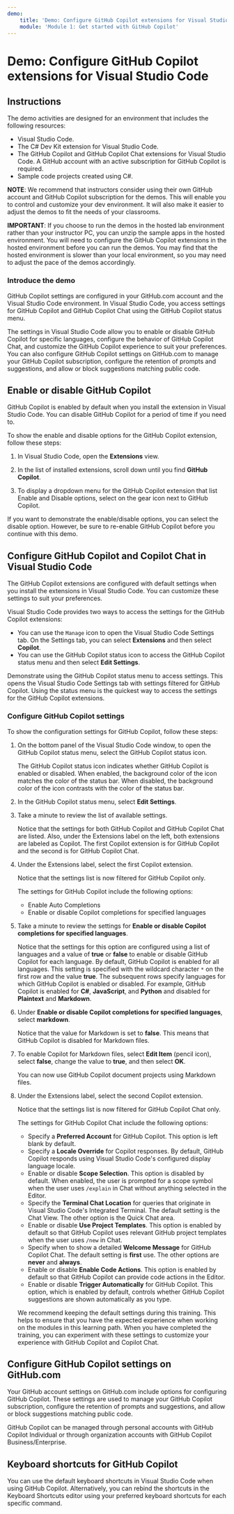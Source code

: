 ```yaml
---
demo:
    title: 'Demo: Configure GitHub Copilot extensions for Visual Studio Code'
    module: 'Module 1: Get started with GitHub Copilot'
---
```


# Demo: Configure GitHub Copilot extensions for Visual Studio Code

## Instructions

The demo activities are designed for an environment that includes the following resources:

- Visual Studio Code.
- The C# Dev Kit extension for Visual Studio Code.
- The GitHub Copilot and GitHub Copilot Chat extensions for Visual Studio Code. A GitHub account with an active subscription for GitHub Copilot is required.
- Sample code projects created using C#.

**NOTE**: We recommend that instructors consider using their own GitHub account and GitHub Copilot subscription for the demos. This will enable you to control and customize your dev environment. It will also make it easier to adjust the demos to fit the needs of your classrooms.

**IMPORTANT**: If you choose to run the demos in the hosted lab environment rather than your instructor PC, you can unzip the sample apps in the hosted environment. You will need to configure the GitHub Copilot extensions in the hosted environment before you can run the demos. You may find that the hosted environment is slower than your local environment, so you may need to adjust the pace of the demos accordingly.

### Introduce the demo

GitHub Copilot settings are configured in your GitHub.com account and the Visual Studio Code environment. In Visual Studio Code, you access settings for GitHub Copilot and GitHub Copilot Chat using the GitHub Copilot status menu.

The settings in Visual Studio Code allow you to enable or disable GitHub Copilot for specific languages, configure the behavior of GitHub Copilot Chat, and customize the GitHub Copilot experience to suit your preferences. You can also configure GitHub Copilot settings on GitHub.com to manage your GitHub Copilot subscription, configure the retention of prompts and suggestions, and allow or block suggestions matching public code.

## Enable or disable GitHub Copilot

GitHub Copilot is enabled by default when you install the extension in Visual Studio Code. You can disable GitHub Copilot for a period of time if you need to.

To show the enable and disable options for the GitHub Copilot extension, follow these steps:

1. In Visual Studio Code, open the **Extensions** view.

1. In the list of installed extensions, scroll down until you find **GitHub Copilot**.

1. To display a dropdown menu for the GitHub Copilot extension that list Enable and Disable options, select on the gear icon next to GitHub Copilot.

If you want to demonstrate the enable/disable options, you can select the disable option. However, be sure to re-enable GitHub Copilot before you continue with this demo.

## Configure GitHub Copilot and Copilot Chat in Visual Studio Code

The GitHub Copilot extensions are configured with default settings when you install the extensions in Visual Studio Code. You can customize these settings to suit your preferences.

Visual Studio Code provides two ways to access the settings for the GitHub Copilot extensions:

- You can use the `Manage` icon to open the Visual Studio Code Settings tab. On the Settings tab, you can select **Extensions** and then select **Copilot**.
- You can use the GitHub Copilot status icon to access the GitHub Copilot status menu and then select **Edit Settings**.

Demonstrate using the GitHub Copilot status menu to access settings. This opens the Visual Studio Code Settings tab with settings filtered for GitHub Copilot. Using the status menu is the quickest way to access the settings for the GitHub Copilot extensions.

### Configure GitHub Copilot settings

To show the configuration settings for GitHub Copilot, follow these steps:

1. On the bottom panel of the Visual Studio Code window, to open the GitHub Copilot status menu, select the GitHub Copilot status icon.

    The GitHub Copilot status icon indicates whether GitHub Copilot is enabled or disabled. When enabled, the background color of the icon matches the color of the status bar. When disabled, the background color of the icon contrasts with the color of the status bar.

1. In the GitHub Copilot status menu, select **Edit Settings**.

1. Take a minute to review the list of available settings.

    Notice that the settings for both GitHub Copilot and GitHub Copilot Chat are listed. Also, under the Extensions label on the left, both extensions are labeled as Copilot. The first Copilot extension is for GitHub Copilot and the second is for GitHub Copilot Chat.

1. Under the Extensions label, select the first Copilot extension.

    Notice that the settings list is now filtered for GitHub Copilot only.

    The settings for GitHub Copilot include the following options:

    - Enable Auto Completions
    - Enable or disable Copilot completions for specified languages

1. Take a minute to review the settings for **Enable or disable Copilot completions for specified languages**.

    Notice that the settings for this option are configured using a list of languages and a value of **true** or **false** to enable or disable GitHub Copilot for each language. By default, GitHub Copilot is enabled for all languages. This setting is specified with the wildcard character `*` on the first row and the value **true**. The subsequent rows specify languages for which GitHub Copilot is enabled or disabled. For example, GitHub Copilot is enabled for **C#**, **JavaScript**, and **Python** and disabled for **Plaintext** and **Markdown**.

1. Under **Enable or disable Copilot completions for specified languages**, select **markdown**.

    Notice that the value for Markdown is set to **false**. This means that GitHub Copilot is disabled for Markdown files.

1. To enable Copilot for Markdown files, select **Edit Item** (pencil icon), select **false**, change the value to **true**, and then select **OK**.

    You can now use GitHub Copilot document projects using Markdown files.

1. Under the Extensions label, select the second Copilot extension.

    Notice that the settings list is now filtered for GitHub Copilot Chat only.

    The settings for GitHub Copilot Chat include the following options:

    - Specify a **Preferred Account** for GitHub Copilot. This option is left blank by default.
    - Specify a **Locale Override** for Copilot responses. By default, GitHub Copilot responds using Visual Studio Code's configured display language locale.
    - Enable or disable **Scope Selection**. This option is disabled by default. When enabled, the user is prompted for a scope symbol when the user uses `/explain` in Chat without anything selected in the Editor.
    - Specify the **Terminal Chat Location** for queries that originate in Visual Studio Code's Integrated Terminal. The default setting is the Chat View. The other option is the Quick Chat area.
    - Enable or disable **Use Project Templates**. This option is enabled by default so that GitHub Copilot uses relevant GitHub project templates when the user uses `/new` in Chat.
    - Specify when to show a detailed **Welcome Message** for GitHub Copilot Chat. The default setting is **first** use. The other options are **never** and **always**.
    - Enable or disable **Enable Code Actions**. This option is enabled by default so that GitHub Copilot can provide code actions in the Editor.
    - Enable or disable **Trigger Automatically** for GitHub Copilot. This option, which is enabled by default, controls whether GitHub Copilot suggestions are shown automatically as you type.

    We recommend keeping the default settings during this training. This helps to ensure that you have the expected experience when working on the modules in this learning path. When you have completed the training, you can experiment with these settings to customize your experience with GitHub Copilot and Copilot Chat.

## Configure GitHub Copilot settings on GitHub.com

Your GitHub account settings on GitHub.com include options for configuring GitHub Copilot. These settings are used to manage your GitHub Copilot subscription, configure the retention of prompts and suggestions, and allow or block suggestions matching public code.

GitHub Copilot can be managed through personal accounts with GitHub Copilot Individual or through organization accounts with GitHub Copilot Business/Enterprise.

## Keyboard shortcuts for GitHub Copilot

You can use the default keyboard shortcuts in Visual Studio Code when using GitHub Copilot. Alternatively, you can rebind the shortcuts in the Keyboard Shortcuts editor using your preferred keyboard shortcuts for each specific command.
